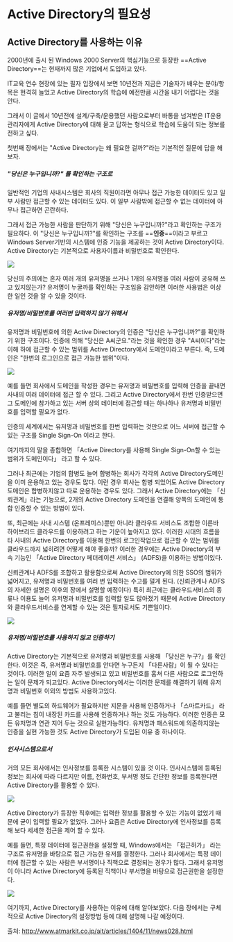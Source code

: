 # Active Directory의 필요성

## Active Directory를 사용하는 이유

2000년에 출시 된 Windows 2000 Server의 핵심기능으로 등장한 ==Active Directory==는 현재까지 많은 기업에서 도입하고 있다.

IT교육 연수 현장에 있는 필자 입장에서 보면 10년전과 지금은 기술자가 배우는 분야/항목은 현격히 늘었고 Active Directory의 학습에 예전만큼 시간을 내기 어렵다는 것을 안다.

그래서 이 글에서 10년전에 설계/구축/운용했던 사람으로부터 바통을 넘겨받은 IT운용관리자에게 Active Directory에 대해 묻고 답하는 형식으로 학습에 도움이 되는 정보를 전하고 싶다.

첫번째 장에서는 "Active Directory는 왜 필요한 걸까?"라는 기본적인 질문에 답을 해보자.

##### "당신은 누구입니까?" 를 확인하는 구조로

일반적인 기업의 사내시스템은 회사의 직원이라면 아무나 접근 가능한 데이터도 있고 일부 사람만 접근할 수 있는 데이터도 있다. 이 일부 사람밖에 접근할 수 없는 데이터에 아무나 접근하면 곤란하다.

그래서 접근 가능한 사람을 판단하기 위해 "당신은 누구입니까?"라고 확인하는 구조가 필요하다. 이 "당신은 누구입니까?"를 확인하는 구조를 ==**인증**==이라고 부르고 Windows Server기반의 시스템에 인증 기능을 제공하는 것이 Active Directory이다. Active Directory는 기본적으로 사용자이름과 비밀번호로 확인한다. 

![](image/ad_01/img01.PNG)

당신의 주의에는 혼자 여러 개의 유저명을 쓰거나 1개의 유저명을 여러 사람이 공유해 쓰고 있지않는가? 유저명이 누굴까를 확인하는 구조임을 감안하면 이러한 사용법은 이상한 일인 것을 알 수 있을 것이다.

##### 유저명/비밀번호를 여러번 입력하지 않기 위해서

유저명과 비밀번호에 의한 Active Directory의 인증은 "당신은 누구입니까?"를 확인하기 위한 구조이다. 인증에 의해 "당신은 A씨군요."라는 것을 확인한 경우 "A씨이다"라는 이해 하에 접근할 수 있는 범위를 Active Directory에서 도메인이라고 부른다. 즉, 도메인은 "한번의 로그인으로 접근 가능한 범위"이다.

![](image/ad_01/img02.PNG)

예를 들면 회사에서 도메인을 작성한 경우는 유저명과 비밀번호를 입력해 인증을 끝내면 사내의 여러 데이터에 접근 할 수 있다.  그리고 Active Directory에서 한번 인증받으면 그 도메인에 참가하고 있는 서버 상의 데이터에 접근할 때는 하나하나 유저명과 비밀번호를 입력할 필요가 없다. 

인증의 세계에서는 유저명과 비밀번호를 한번 입력하는 것만으로 어느 서버에 접근할 수 있는 구조를 Single Sign-On 이라고 한다.

여기까지의 말을 종합하면 「Active Directory를 사용해 Single Sign-On할 수 있는 범위가 도메인이다」 라고 할 수 있다.

그러나 최근에는 기업의 합병도 늘어 합병하는 회사가 각각의 Active Directory도메인을 이미 운용하고 있는 경우도 많다. 이런 경우 회사는 합병 되었어도 Active Directory 도메인은 합병하지않고 따로 운용하는 경우도 있다. 그래서 Active Directory에는 「신뢰관계」라는 기능으로, 2개의 Active Directory 도메인을 연결해 양쪽의 도메인에 통합 인증할 수 있는 방법이 있다.

또, 최근에는 사내 시스템 (온프레미스)뿐만 아니라 클라우드 서비스도 조합한 이른바 하이브리드 클라우드를 이용하려고 하는 기운이 높아지고 있다. 이러한 시대의 흐름을 타 사내의 Active Directory를 이용해 한번의 로그인작업으로 접근할 수 있는 범위를 클라우드까지 넓히려면 어떻게 해야 좋을까?  이러한 경우에는 Active Directory의 부속 기능인   「Active Directory 페더레이션 서비스」 (ADFS)을 이용하는 방법이있다. 

신뢰관계나 ADFS를  조합하고 활용함으로써 Active Directory에 의한 SSO의 범위가 넓어지고,  유저명과 비밀번호를 여러 번 입력하는 수고를 덜게 된다. (신뢰관계나 ADFS의 자세한 설명은 이후의 장에서 설명할 예정이다) 특히 최근에는 클라우드서비스의 종류나 이용도 늘어 유저명과 비밀번호를 입력할 일도 많아졌기 때문에 Active Directory와 클라우드서비스를 연계할 수 있는 것은 필자로서도 기쁜일이다.

![](image/ad_01/img03.PNG)

##### 유저명/비밀번호를 사용하지 않고 인증하기

Active Directory는 기본적으로 유저명과 비밀번호를 사용해  「당신은 누구?」를 확인한다. 이것은 즉, 유저명과 비밀번호를 안다면 누구든지 「다른사람」이 될 수 있다는 것이다. 이러한 일이 요즘 자주 발생되고 있고 비밀번호를 훔쳐 다른 사람으로 로그인하는 일이 문제가 되고있다.  Active Directory에서는 이러한 문제를 해결하기 위해 유저명과 비밀번호 이외의 방법도 사용하고있다. 

예를 들면 별도의 하드웨어가 필요하지만 지문을 사용해 인증하거나 「스마트카드」 라고 불리는 칩이 내장된 카드를 사용해 인증하거나 하는 것도 가능하다.  이러한 인증은 모든 유저명과 연관 지어 두는 것으로 실현가능하다. 유저명과 패스워드에 의존하지않는 인증을 실현 가능한 것도 Active Directory가 도입된 이유 중 하나이다.

##### 인사시스템으로서

거의 모든 회사에서는 인사정보를 등록한 시스템이 있을 것 이다. 인사시스템에 등록된 정보는 회사에 따라 다르지만 이름, 전화번호, 부서명 정도 간단한 정보를 등록한다면 Active Directory를 활용할 수 있다.

![](image/ad_01/img04.PNG)

Active Directory가 등장한 직후에는 입력한 정보를 활용할 수 있는 기능이 없었기 때문에 굳이 입력할 필요가 없었다. 그러나 요즘은 Active Directory에 인사정보를 등록해 보다 세세한 접근을 제어 할 수 있다. 

예를 들면, 특정 데이터에 접근권한을 설정할 때, Windows에서는 「접근허가」 라는 구조로 유저명을 바탕으로 접근 가능한 유저를 결정한다. 그러나 회사에서는 특정 데이터에 접근할 수 있는 사람은 부서명이나 직책으로 결정되는 경우가 많다. 그래서 유저명이 아니라 Active Directory에 등록된 직책이나 부서명을 바탕으로 접근권한을 설정한다. 

![](image/ad_01/img05.PNG)

여기까지, Active Directory를 사용하는 이유에 대해 알아보았다. 다음 장에서는 구체적으로 Active Directory의 설정방법 등에 대해 설명해 나갈 예정이다. 




출처: <http://www.atmarkit.co.jp/ait/articles/1404/11/news028.html> 